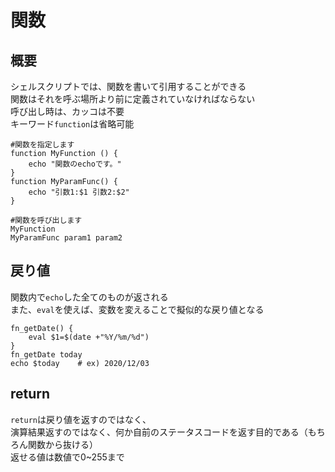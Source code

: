 # 関数

## 概要

シェルスクリプトでは、関数を書いて引用することができる  
関数はそれを呼ぶ場所より前に定義されていなければならない  
呼び出し時は、カッコは不要  
キーワード`function`は省略可能
```shell
#関数を指定します
function MyFunction () { 
    echo "関数のechoです。"
}
function MyParamFunc() {
    echo "引数1:$1 引数2:$2"
}

#関数を呼び出します
MyFunction
MyParamFunc param1 param2
```

## 戻り値

関数内で`echo`した全てのものが返される  
また、`eval`を使えば、変数を変えることで擬似的な戻り値となる
```shell
fn_getDate() {
    eval $1=$(date +"%Y/%m/%d")
}
fn_getDate today
echo $today    # ex) 2020/12/03
```

## return

`return`は戻り値を返すのではなく、  
演算結果返すのではなく、何か自前のステータスコードを返す目的である（もちろん関数から抜ける）  
返せる値は数値で0~255まで
